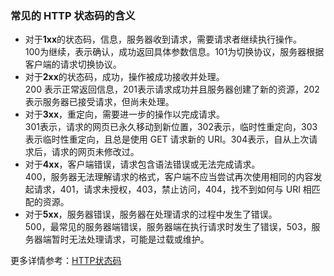 ### 常见的 HTTP 状态码的含义
- 对于**1xx**的状态码，信息，服务器收到请求，需要请求者继续执行操作。  
 100为继续，表示确认，成功返回具体参数信息。101为切换协议，服务器根据客户端的请求切换协议。
- 对于**2xx**的状态码，成功，操作被成功接收并处理。  
 200 表示正常返回信息，201表示请求成功并且服务器创建了新的资源，202表示服务器已接受请求，但尚未处理。
- 对于**3xx**，重定向，需要进一步的操作以完成请求。  
 301表示，请求的网页已永久移动到新位置，302表示，临时性重定向，303表示临时性重定向，且总是使用 GET 请求新的 URI。304表示，自从上次请求后，请求的网页未修改过。
- 对于**4xx**，客户端错误，请求包含语法错误或无法完成请求。  
 400，服务器无法理解请求的格式，客户端不应当尝试再次使用相同的内容发起请求，401，请求未授权，403，禁止访问，404，找不到如何与 URI 相匹配的资源。
- 对于**5xx**，服务器错误，服务器在处理请求的过程中发生了错误。  
 500，最常见的服务器端错误，服务器端在执行请求时发生了错误，503，服务器端暂时无法处理请求，可能是过载或维护。

更多详情参考：[HTTP状态码](https://www.runoob.com/http/http-status-codes.html)